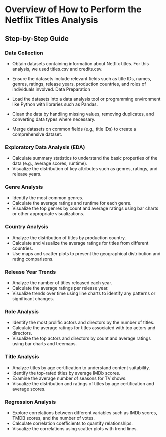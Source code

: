 # Overview of How to Perform the Netflix Titles Analysis
## Step-by-Step Guide
### Data Collection

* Obtain datasets containing information about Netflix titles. For this analysis, we used titles.csv and credits.csv.
* Ensure the datasets include relevant fields such as title IDs, names, genres, ratings, release years, production countries, and roles of individuals involved.
Data Preparation

* Load the datasets into a data analysis tool or programming environment like Python with libraries such as Pandas.
* Clean the data by handling missing values, removing duplicates, and converting data types where necessary.
* Merge datasets on common fields (e.g., title IDs) to create a comprehensive dataset.
### Exploratory Data Analysis (EDA)

* Calculate summary statistics to understand the basic properties of the data (e.g., average scores, runtime).
* Visualize the distribution of key attributes such as genres, ratings, and release years.
### Genre Analysis

* Identify the most common genres.
* Calculate the average ratings and runtime for each genre.
* Visualize the top genres by count and average ratings using bar charts or other appropriate visualizations.
### Country Analysis

* Analyze the distribution of titles by production country.
* Calculate and visualize the average ratings for titles from different countries.
* Use maps and scatter plots to present the geographical distribution and rating comparisons.
### Release Year Trends

* Analyze the number of titles released each year.
* Calculate the average ratings per release year.
* Visualize trends over time using line charts to identify any patterns or significant changes.
### Role Analysis

* Identify the most prolific actors and directors by the number of titles.
* Calculate the average ratings for titles associated with top actors and directors.
* Visualize the top actors and directors by count and average ratings using bar charts and treemaps.
### Title Analysis

* Analyze titles by age certification to understand content suitability.
* Identify the top-rated titles by average IMDb scores.
* Examine the average number of seasons for TV shows.
* Visualize the distribution and ratings of titles by age certification and average scores.
### Regression Analysis

* Explore correlations between different variables such as IMDb scores, TMDB scores, and the number of votes.
* Calculate correlation coefficients to quantify relationships.
* Visualize the correlations using scatter plots with trend lines.
